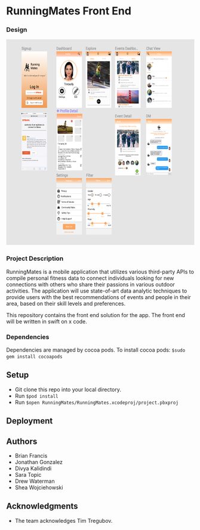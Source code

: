 # RunningMates Front End 
### Design
<img src="https://github.com/dartmouth-cs98/18w-runningmates/blob/master/Screen%20Shot%202018-03-09%20at%201.23.50%20PM.png?raw=true" width="700" height="550">

### Project Description
RunningMates is a mobile application that utilizes various third-party APIs to compile personal fitness data to connect individuals looking for new connections with others who share their passions in various outdoor activities. The application will use state-of-art data analytic techniques to provide users with the best recommendations of events and people in their area, based on their skill levels and preferences.

This repository contains the front end solution for the app. The front end will be written in swift on x code. 


### Dependencies

Dependencies are managed by cocoa pods. 
To install cocoa pods:
`$sudo gem install cocoapods`

## Setup

* Git clone this repo into your local directory.
* Run `$pod install`
* Run `$open RunningMates/RunningMates.xcodeproj/project.pbxproj `


## Deployment


## Authors
* Brian Francis
* Jonathan Gonzalez
* Divya Kalidindi
* Sara Topic
* Drew Waterman
* Shea Wojciehowski

## Acknowledgments
* The team acknowledges Tim Tregubov.
